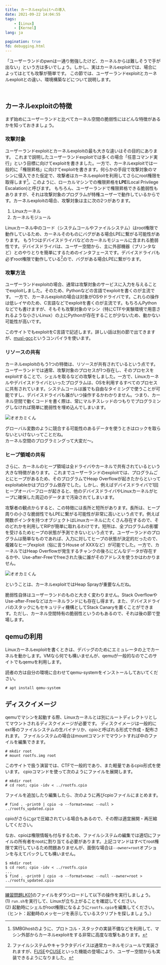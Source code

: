 ```yaml
---
title: カーネルexploitへの導入
date: 2021-09-22 14:04:55
tags:
    - [Linux]
    - [Kernel]
lang: ja

pagination: true
fd: debugging.html
---
```

「ユーザーランドのpwnは一通り勉強したけど、カーネルからは難しそうで手が出ない」という方は多いでしょう。しかし、実はカーネルexploitでは、場合によってはとても攻撃が簡単です。
この節では、ユーザーランドexploitとカーネルexploitとの違い、環境構築などについて説明します。

<div class="column" title="目次">
<!-- toc --><br>
</div>

## カーネルexploitの特徴
まず始めにユーザーランドと比べてカーネル空間の脆弱性にはどんな特徴があるかを知っておきましょう。

### 攻撃対象
ユーザーランドexploitとカーネルexploitの最も大きな違いはその目的にあります。
これまで説明したユーザーランドexploitでは多くの場合「任意コマンド実行」という目標に向けてexploitを書きました。一方で、カーネルexploitでは一般的に「権限昇格」に向けてexploitを書きます。何らかの手段で攻撃対象のマシンに侵入できた仮定で、攻撃者はカーネルexploitを利用してさらにroot権限を取得します[^1]。このように、ローカルマシンでの権限昇格を**LPE**(Local Privilege Escalation)と呼びます。
もちろん、ユーザーランドで権限昇格できる脆弱性もありますが、それは攻撃対象のプログラムが特権ユーザーで動作しているからです。カーネルexploitの場合、攻撃対象は主に次の2つがあります。

1. Linuxカーネル
2. カーネルモジュール

Linuxカーネル中のコード（システムコールやファイルシステム）はroot権限で動作しているため、カーネルそのものにバグがある場合LPEに繋がる可能性があります。
もう1つはデバイスドライバなどのカーネルモジュールに含まれる脆弱性です。デバイスドライバは、ユーザー空間から、主に外部機器（プリンタなど）とのやりとりを簡単にするためのインタフェースです。デバイスドライバも必ずroot権限で動作している[^2]ので、バグがある場合LPEに繋がります。

### 攻撃方法
ユーザーランドexploitの場合、通常は攻撃対象のサービスに入力を与えることでexploitしました。そのため、Pythonなどの言語でexploitを書くのが主流です。
一方で、カーネルexploitの場合は対象がOSやドライバです。これらの操作は低レイヤのため、C言語などでexploitを書くのが主流です。もちろんPythonなどでも書けますが、そもそも攻撃対象のマシン（特にCTFや実験環境で用意されるような小さいLinux）の上にPythonが存在することが少ないため、動かない可能性が高いです。

このサイトでもexploitをC言語で記述します。詳しい話は別の節で出てきますが、[musl-gcc](https://www.musl-libc.org/)というコンパイラを使います。

### リソースの共有
カーネルexploitのもう1つの特徴は、リソースが共有されているという点です。
ユーザーランドでは通常、攻撃対象のプロセスが1つ存在し、そのプロセスをexploitすることで、シェルを取るなどの攻撃をしました。一方で、Linuxカーネルやデバイスドライバといったプログラムは、OSを利用するすべてのプロセスに共有されています。システムコールは誰でも自由なタイミングで使うことが可能ですし、デバイスドライバも誰がいつ操作するかわかりません。つまり、カーネル空間で動くコードを書く際は、常にマルチスレッドのつもりでプログラミングしなければ簡単に脆弱性を埋め込んでしまいます。

<div class="balloon_l">
  <div class="faceicon"><img src="../img/wolf_atamawaru.png" alt="オオカミくん" ></div>
  <p class="says">
    グローバル変数のように競合する可能性のあるデータを使うときはロックを取らないといけないってことだね。<br>カーネル空間のプログラミングって大変だ〜。
  </p>
</div>

### ヒープ領域の共有
さらに、カーネルのヒープ領域は全ドライバやカーネルで共有されているという大きな特徴があります。
これまでユーザーランドのexploitでは、プログラムごとにヒープがあるため、そのプログラムでHeap Overflowが起きたからといってexploitableかはプログラム依存でした。しかし、例えばデバイスドライバで1回ヒープオーバーフローが起きると、他のデバイスドライバやLinuxカーネルがヒープに確保した周辺のデータまで汚染されてしまいます。

攻撃者の観点からすると、この特徴には長所と短所があります。長所は、ヒープ周りの小さな脆弱性でもLPEに繋がる可能性が非常に高いという点です。例えば関数ポインタを持つオブジェクトはLinuxカーネルにたくさん存在するので、そのどれかを利用してRIPが簡単に取れるわけです。短所は、全プログラムの影響を受けるためヒープの状態が予測できないという点です。ユーザーランドのプログラムは簡単なものであれば、入力に対してヒープの状態が決定的だったので、複雑なヒープexploit（俗に言うHouse of XXXなど）が可能でした。一方で、カーネルではHeap Overflowが発生するチャンクの後ろにどんなデータが存在するかや、Use-after-Freeでfreeされた後に誰がそのアドレスを使うかはわかりません。

<div class="balloon_l">
  <div class="faceicon"><img src="../img/wolf_normal.png" alt="オオカミくん" ></div>
  <p class="says">
    ということは、カーネルexploitではHeap Sprayが重要なんだね。
  </p>
</div>

脆弱性自体はユーザーランドのものと大きく変わりません。Stack OverflowやUse-after-Freeなどはカーネルランドにも存在し得ます。また、デバイスドライバのスタックにもセキュリティ機構としてStack Canaryを置くことができます。ただし、カーネル空間特有の脆弱性というのもあるので、それは後の節で登場します。

## qemuの利用
Linuxカーネルexploitを書くときは、デバッグのためにエミュレータの上でカーネルを動かします。VMなら何でも構いませんが、qemuが一般的なのでこのサイトでもqemuを利用します。

読者の方は自分の環境に合わせてqemu-systemをインストールしておいてください。
```
# apt install qemu-system
```

## ディスクイメージ
qemuでマシンを起動する際、Linuxカーネルとは別にルートディレクトリとしてマウントされるディスクイメージが必要です。
ディスクイメージは一般的にext等のファイルシステムの生バイナリか、cpioと呼ばれる形式で作成・配布されます。
ファイルシステムの場合はmountコマンドでマウントすれば中のファイルを編集できます。
```
# mkdir root
# mount rootfs.img root
```

このサイトで扱う演習では、CTFで一般的であり、また軽量であるcpio形式を使います。
cpioコマンドを使って次のようにファイルを展開します。
```
# mkdir root
# cd root; cpio -idv < ../rootfs.cpio
```
ファイルを追加したり編集したら、次のように再びcpioファイルにまとめます。
```
# find . -print0 | cpio -o --format=newc --null > ../rootfs_updated.cpio
```
cpioがさらにgzで圧縮されている場合もあるので、その際は適宜展開・再圧縮してください。

なお、cpioは権限情報も付与するため、ファイルシステムの編集では適切にファイルの所有者をrootに割り当てる必要があります。上記コマンドはすべてroot権限で実行しているため問題ありませんが、面倒な場合は`--owner=root`オプションを与えてパックしても構いません。
```
$ mkdir root
$ cd root; cpio -idv < ../rootfs.cpio
...
$ find . -print0 | cpio -o --format=newc --null --owner=root > ../rootfs_updated.cpio
```

[^1]: SMBGhostのように、プロトコル・スタックの実装不備などを利用して、マシン外部からカーネルexploitをする非常に高度な攻撃もあります。
[^2]: ファイルシステムやキャラクタデバイスは通常カーネルモジュールで実装されますが、[FUSE](https://lwn.net/Articles/796674/)や[CUSE](https://lwn.net/Articles/308445/)といった機能の登場により、ユーザー空間からも実装できるようになりました。

----

<div class="column" title="例題">
  <a href="../LK01/distfiles/LK01.tar.gz">練習問題LK01</a>のファイルをダウンロードして以下の操作を実行しましょう。<br>
  (1) <code>run.sh</code>を実行して、Linuxが立ち上がることを確認してください。<br>
  (2) 起動時にシェルがroot権限になるように<code>rootfs.cpio</code>を編集してください。（ヒント：起動時のメッセージを表示しているスクリプトを探しましょう。）
</div>
